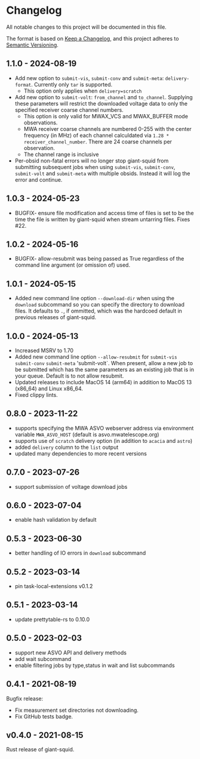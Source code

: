 # Changelog

All notable changes to this project will be documented in this file.

The format is based on [Keep a Changelog](https://keepachangelog.com/en/1.0.0/),
and this project adheres to [Semantic
Versioning](https://semver.org/spec/v2.0.0.html).

## 1.1.0 - 2024-08-19

* Add new option to `submit-vis`, `submit-conv` and `submit-meta`: `delivery-format`. Currently only `tar` is supported.
  * This option only applies when `delivery=scratch`
* Add new option to `submit-volt`: `from_channel` and `to_channel`. Supplying these parameters will restrict the downloaded voltage data to only the specified receiver coarse channel numbers.
  * This option is only valid for MWAX_VCS and MWAX_BUFFER mode observations.
  * MWA receiver coarse channels are numbered 0-255 with the center frequency (in MHz) of each channel calculdated via `1.28 * receiver_channel_number`. There are 24 coarse channels per observation.
  * The channel range is inclusive
* Per-obsid non-fatal errors will no longer stop giant-squid from submitting subsequent jobs when using `submit-vis`, `submit-conv`, `submit-volt` and `submit-meta` with multiple obsids. Instead it will log the error and continue.

## 1.0.3 - 2024-05-23

* BUGFIX- ensure file modification and access time of files is set to be the time the file is written by giant-squid when stream untarring files. Fixes #22.

## 1.0.2 - 2024-05-16

* BUGFIX- allow-resubmit was being passed as True regardless of the command line argument (or omission of) used.

## 1.0.1 - 2024-05-15

* Added new command line option `--download-dir` when using the `download` subcommand so you can specify the directory to download files. It defaults to `.`, if ommitted, which was the hardcoed default in previous releases of giant-squid.

## 1.0.0 - 2024-05-13

* Increased MSRV to 1.70
* Added new command line option `--allow-resubmit` for `submit-vis` `submit-conv` `submit-meta` 'submit-volt`. When present, allow a new job to be submitted which has the same parameters as an existing job that is in your queue. Default is to not allow resubmit.
* Updated releases to include MacOS 14 (arm64) in addition to MacOS 13 (x86_64) and Linux x86_64.
* Fixed clippy lints.

## 0.8.0 - 2023-11-22

* supports specifying the MWA ASVO webserver address via environment variable `MWA_ASVO_HOST` (default is asvo.mwatelescope.org)
* supports use of `scratch` delivery option (in addition to `acacia` and `astro`)
* added `delivery` column to the `list` output
* updated many dependencies to more recent versions

## 0.7.0 - 2023-07-26

* support submission of voltage download jobs

## 0.6.0 - 2023-07-04

* enable hash validation by default

## 0.5.3 - 2023-06-30

* better handling of IO errors in `download` subcommand

## 0.5.2 - 2023-03-14

* pin task-local-extensions v0.1.2

## 0.5.1 - 2023-03-14

* update prettytable-rs to 0.10.0

## 0.5.0 - 2023-02-03

* support new ASVO API and delivery methods
* add wait subcommand
* enable filtering jobs by type,status in wait and list subcommands

## 0.4.1 - 2021-08-19

Bugfix release:

* Fix measurement set directories not downloading.
* Fix GitHub tests badge.

## v0.4.0 - 2021-08-15

Rust release of giant-squid.
